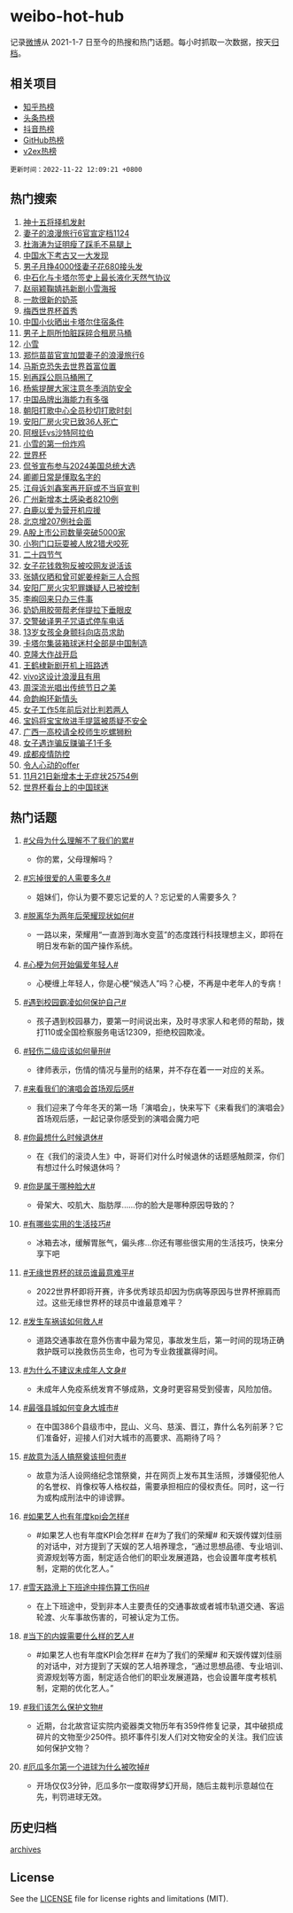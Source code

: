 # weibo-hot-hub

记录[微博](https://www.weibo.com)从 2021-1-7 日至今的热搜和热门话题。每小时抓取一次数据，按天[归档](archives)。

## 相关项目

- [知乎热榜](https://github.com/lonnyzhang423/zhihu-hot-hub)
- [头条热榜](https://github.com/lonnyzhang423/toutiao-hot-hub)
- [抖音热榜](https://github.com/lonnyzhang423/douyin-hot-hub)
- [GitHub热榜](https://github.com/lonnyzhang423/github-hot-hub)
- [v2ex热榜](https://github.com/lonnyzhang423/v2ex-hot-hub)


`更新时间：2022-11-22 12:09:21 +0800`

## 热门搜索

1. [神十五将择机发射](https://m.weibo.cn/search?containerid=100103type%3D1%26t%3D10%26q%3D%23%E7%A5%9E%E5%8D%81%E4%BA%94%E5%B0%86%E6%8B%A9%E6%9C%BA%E5%8F%91%E5%B0%84%23&stream_entry_id=51&isnewpage=1&extparam=seat%3D1%26pos%3D0%26c_type%3D51%26cate%3D10103%26dgr%3D0%26filter_type%3Drealtimehot%26display_time%3D1669090158%26pre_seqid%3D1669089269963024092252&luicode=10000011&lfid=106003type%253D25%2526t%253D3%2526disable_hot%253D1%2526filter_type%253Drealtimehot)
1. [妻子的浪漫旅行6官宣定档1124](https://m.weibo.cn/search?containerid=100103type%3D1%26t%3D10%26q%3D%23%E5%A6%BB%E5%AD%90%E7%9A%84%E6%B5%AA%E6%BC%AB%E6%97%85%E8%A1%8C6%E5%AE%98%E5%AE%A3%E5%AE%9A%E6%A1%A31124%23&stream_entry_id=31&isnewpage=1&extparam=seat%3D1%26pos%3D0%26c_type%3D31%26cate%3D5001%26dgr%3D0%26q%3D%2523%25E5%25A6%25BB%25E5%25AD%2590%25E7%259A%2584%25E6%25B5%25AA%25E6%25BC%25AB%25E6%2597%2585%25E8%25A1%258C6%25E5%25AE%2598%25E5%25AE%25A3%25E5%25AE%259A%25E6%25A1%25A31124%2523%26band_rank%3D1%26flag%3D1%26lcate%3D5001%26realpos%3D1%26filter_type%3Drealtimehot%26display_time%3D1669090158%26pre_seqid%3D1669089269963024092252&luicode=10000011&lfid=106003type%253D25%2526t%253D3%2526disable_hot%253D1%2526filter_type%253Drealtimehot)
1. [杜海涛为证明瘦了踩毛不易腿上](https://m.weibo.cn/search?containerid=100103type%3D1%26t%3D10%26q%3D%23%E6%9D%9C%E6%B5%B7%E6%B6%9B%E4%B8%BA%E8%AF%81%E6%98%8E%E7%98%A6%E4%BA%86%E8%B8%A9%E6%AF%9B%E4%B8%8D%E6%98%93%E8%85%BF%E4%B8%8A%23&stream_entry_id=31&isnewpage=1&extparam=seat%3D1%26pos%3D1%26c_type%3D31%26cate%3D5001%26dgr%3D0%26q%3D%2523%25E6%259D%259C%25E6%25B5%25B7%25E6%25B6%259B%25E4%25B8%25BA%25E8%25AF%2581%25E6%2598%258E%25E7%2598%25A6%25E4%25BA%2586%25E8%25B8%25A9%25E6%25AF%259B%25E4%25B8%258D%25E6%2598%2593%25E8%2585%25BF%25E4%25B8%258A%2523%26band_rank%3D2%26flag%3D2%26lcate%3D5001%26realpos%3D2%26filter_type%3Drealtimehot%26display_time%3D1669090158%26pre_seqid%3D1669089269963024092252&luicode=10000011&lfid=106003type%253D25%2526t%253D3%2526disable_hot%253D1%2526filter_type%253Drealtimehot)
1. [中国水下考古又一大发现](https://m.weibo.cn/search?containerid=100103type%3D1%26t%3D10%26q%3D%23%E4%B8%AD%E5%9B%BD%E6%B0%B4%E4%B8%8B%E8%80%83%E5%8F%A4%E5%8F%88%E4%B8%80%E5%A4%A7%E5%8F%91%E7%8E%B0%23&stream_entry_id=31&isnewpage=1&extparam=seat%3D1%26pos%3D2%26c_type%3D31%26cate%3D5001%26dgr%3D0%26q%3D%2523%25E4%25B8%25AD%25E5%259B%25BD%25E6%25B0%25B4%25E4%25B8%258B%25E8%2580%2583%25E5%258F%25A4%25E5%258F%2588%25E4%25B8%2580%25E5%25A4%25A7%25E5%258F%2591%25E7%258E%25B0%2523%26band_rank%3D3%26flag%3D0%26lcate%3D5001%26realpos%3D3%26filter_type%3Drealtimehot%26display_time%3D1669090158%26pre_seqid%3D1669089269963024092252&luicode=10000011&lfid=106003type%253D25%2526t%253D3%2526disable_hot%253D1%2526filter_type%253Drealtimehot)
1. [男子月挣4000怪妻子花680接头发](https://m.weibo.cn/search?containerid=100103type%3D1%26t%3D10%26q%3D%23%E7%94%B7%E5%AD%90%E6%9C%88%E6%8C%A34000%E6%80%AA%E5%A6%BB%E5%AD%90%E8%8A%B1680%E6%8E%A5%E5%A4%B4%E5%8F%91%23&stream_entry_id=31&isnewpage=1&extparam=seat%3D1%26pos%3D3%26c_type%3D31%26cate%3D5001%26dgr%3D0%26q%3D%2523%25E7%2594%25B7%25E5%25AD%2590%25E6%259C%2588%25E6%258C%25A34000%25E6%2580%25AA%25E5%25A6%25BB%25E5%25AD%2590%25E8%258A%25B1680%25E6%258E%25A5%25E5%25A4%25B4%25E5%258F%2591%2523%26band_rank%3D4%26flag%3D2%26lcate%3D5001%26realpos%3D4%26filter_type%3Drealtimehot%26display_time%3D1669090158%26pre_seqid%3D1669089269963024092252&luicode=10000011&lfid=106003type%253D25%2526t%253D3%2526disable_hot%253D1%2526filter_type%253Drealtimehot)
1. [中石化与卡塔尔签史上最长液化天然气协议](https://m.weibo.cn/search?containerid=100103type%3D1%26t%3D10%26q%3D%23%E4%B8%AD%E7%9F%B3%E5%8C%96%E4%B8%8E%E5%8D%A1%E5%A1%94%E5%B0%94%E7%AD%BE%E5%8F%B2%E4%B8%8A%E6%9C%80%E9%95%BF%E6%B6%B2%E5%8C%96%E5%A4%A9%E7%84%B6%E6%B0%94%E5%8D%8F%E8%AE%AE%23&stream_entry_id=31&isnewpage=1&extparam=seat%3D1%26pos%3D4%26c_type%3D31%26cate%3D5001%26dgr%3D0%26q%3D%2523%25E4%25B8%25AD%25E7%259F%25B3%25E5%258C%2596%25E4%25B8%258E%25E5%258D%25A1%25E5%25A1%2594%25E5%25B0%2594%25E7%25AD%25BE%25E5%258F%25B2%25E4%25B8%258A%25E6%259C%2580%25E9%2595%25BF%25E6%25B6%25B2%25E5%258C%2596%25E5%25A4%25A9%25E7%2584%25B6%25E6%25B0%2594%25E5%258D%258F%25E8%25AE%25AE%2523%26band_rank%3D5%26flag%3D1%26lcate%3D5001%26realpos%3D5%26filter_type%3Drealtimehot%26display_time%3D1669090158%26pre_seqid%3D1669089269963024092252&luicode=10000011&lfid=106003type%253D25%2526t%253D3%2526disable_hot%253D1%2526filter_type%253Drealtimehot)
1. [赵丽颖鞠婧祎新剧小雪海报](https://m.weibo.cn/search?containerid=100103type%3D1%26t%3D10%26q%3D%23%E8%B5%B5%E4%B8%BD%E9%A2%96%E9%9E%A0%E5%A9%A7%E7%A5%8E%E6%96%B0%E5%89%A7%E5%B0%8F%E9%9B%AA%E6%B5%B7%E6%8A%A5%23&stream_entry_id=31&isnewpage=1&extparam=seat%3D1%26pos%3D5%26c_type%3D31%26cate%3D5001%26dgr%3D0%26q%3D%2523%25E8%25B5%25B5%25E4%25B8%25BD%25E9%25A2%2596%25E9%259E%25A0%25E5%25A9%25A7%25E7%25A5%258E%25E6%2596%25B0%25E5%2589%25A7%25E5%25B0%258F%25E9%259B%25AA%25E6%25B5%25B7%25E6%258A%25A5%2523%26band_rank%3D6%26flag%3D1%26lcate%3D5001%26realpos%3D6%26filter_type%3Drealtimehot%26display_time%3D1669090158%26pre_seqid%3D1669089269963024092252&luicode=10000011&lfid=106003type%253D25%2526t%253D3%2526disable_hot%253D1%2526filter_type%253Drealtimehot)
1. [一款很新的奶茶](https://m.weibo.cn/search?containerid=100103type%3D1%26t%3D10%26q%3D%23%E4%B8%80%E6%AC%BE%E5%BE%88%E6%96%B0%E7%9A%84%E5%A5%B6%E8%8C%B6%23&stream_entry_id=31&isnewpage=1&extparam=seat%3D1%26pos%3D6%26c_type%3D31%26q%3D%2523%25E4%25B8%2580%25E6%25AC%25BE%25E5%25BE%2588%25E6%2596%25B0%25E7%259A%2584%25E5%25A5%25B6%25E8%258C%25B6%2523%26cate%3D5001%26dgr%3D0%26filter_type%3Drealtimehot%26band_rank%3D7%26lcate%3D5001%26adid%3D173003%26topic_ad%3D1%26display_time%3D1669090158%26pre_seqid%3D1669089269963024092252&luicode=10000011&lfid=106003type%253D25%2526t%253D3%2526disable_hot%253D1%2526filter_type%253Drealtimehot)
1. [梅西世界杯首秀](https://m.weibo.cn/search?containerid=100103type%3D1%26t%3D10%26q%3D%23%E6%A2%85%E8%A5%BF%E4%B8%96%E7%95%8C%E6%9D%AF%E9%A6%96%E7%A7%80%23&stream_entry_id=31&isnewpage=1&extparam=seat%3D1%26pos%3D7%26c_type%3D31%26cate%3D5001%26dgr%3D0%26q%3D%2523%25E6%25A2%2585%25E8%25A5%25BF%25E4%25B8%2596%25E7%2595%258C%25E6%259D%25AF%25E9%25A6%2596%25E7%25A7%2580%2523%26band_rank%3D7%26flag%3D1%26lcate%3D5001%26realpos%3D7%26filter_type%3Drealtimehot%26display_time%3D1669090158%26pre_seqid%3D1669089269963024092252&luicode=10000011&lfid=106003type%253D25%2526t%253D3%2526disable_hot%253D1%2526filter_type%253Drealtimehot)
1. [中国小伙晒出卡塔尔住宿条件](https://m.weibo.cn/search?containerid=100103type%3D1%26t%3D10%26q%3D%23%E4%B8%AD%E5%9B%BD%E5%B0%8F%E4%BC%99%E6%99%92%E5%87%BA%E5%8D%A1%E5%A1%94%E5%B0%94%E4%BD%8F%E5%AE%BF%E6%9D%A1%E4%BB%B6%23&stream_entry_id=31&isnewpage=1&extparam=seat%3D1%26pos%3D8%26c_type%3D31%26cate%3D5001%26dgr%3D0%26q%3D%2523%25E4%25B8%25AD%25E5%259B%25BD%25E5%25B0%258F%25E4%25BC%2599%25E6%2599%2592%25E5%2587%25BA%25E5%258D%25A1%25E5%25A1%2594%25E5%25B0%2594%25E4%25BD%258F%25E5%25AE%25BF%25E6%259D%25A1%25E4%25BB%25B6%2523%26band_rank%3D8%26flag%3D0%26lcate%3D5001%26realpos%3D8%26filter_type%3Drealtimehot%26display_time%3D1669090158%26pre_seqid%3D1669089269963024092252&luicode=10000011&lfid=106003type%253D25%2526t%253D3%2526disable_hot%253D1%2526filter_type%253Drealtimehot)
1. [男子上厕所怕脏踩碎合租房马桶](https://m.weibo.cn/search?containerid=100103type%3D1%26t%3D10%26q%3D%23%E7%94%B7%E5%AD%90%E4%B8%8A%E5%8E%95%E6%89%80%E6%80%95%E8%84%8F%E8%B8%A9%E7%A2%8E%E5%90%88%E7%A7%9F%E6%88%BF%E9%A9%AC%E6%A1%B6%23&stream_entry_id=31&isnewpage=1&extparam=seat%3D1%26pos%3D9%26c_type%3D31%26cate%3D5001%26dgr%3D0%26q%3D%2523%25E7%2594%25B7%25E5%25AD%2590%25E4%25B8%258A%25E5%258E%2595%25E6%2589%2580%25E6%2580%2595%25E8%2584%258F%25E8%25B8%25A9%25E7%25A2%258E%25E5%2590%2588%25E7%25A7%259F%25E6%2588%25BF%25E9%25A9%25AC%25E6%25A1%25B6%2523%26band_rank%3D9%26flag%3D1%26lcate%3D5001%26realpos%3D9%26filter_type%3Drealtimehot%26display_time%3D1669090158%26pre_seqid%3D1669089269963024092252&luicode=10000011&lfid=106003type%253D25%2526t%253D3%2526disable_hot%253D1%2526filter_type%253Drealtimehot)
1. [小雪](https://m.weibo.cn/search?containerid=100103type%3D1%26t%3D10%26q%3D%23%E5%B0%8F%E9%9B%AA%23&stream_entry_id=31&isnewpage=1&extparam=seat%3D1%26pos%3D10%26c_type%3D31%26cate%3D5001%26dgr%3D0%26q%3D%2523%25E5%25B0%258F%25E9%259B%25AA%2523%26band_rank%3D10%26flag%3D16%26lcate%3D5001%26realpos%3D10%26filter_type%3Drealtimehot%26display_time%3D1669090158%26pre_seqid%3D1669089269963024092252&luicode=10000011&lfid=106003type%253D25%2526t%253D3%2526disable_hot%253D1%2526filter_type%253Drealtimehot)
1. [郑恺苗苗官宣加盟妻子的浪漫旅行6](https://m.weibo.cn/search?containerid=100103type%3D1%26t%3D10%26q%3D%23%E9%83%91%E6%81%BA%E8%8B%97%E8%8B%97%E5%AE%98%E5%AE%A3%E5%8A%A0%E7%9B%9F%E5%A6%BB%E5%AD%90%E7%9A%84%E6%B5%AA%E6%BC%AB%E6%97%85%E8%A1%8C6%23&stream_entry_id=31&isnewpage=1&extparam=seat%3D1%26pos%3D11%26c_type%3D31%26cate%3D5001%26dgr%3D0%26q%3D%2523%25E9%2583%2591%25E6%2581%25BA%25E8%258B%2597%25E8%258B%2597%25E5%25AE%2598%25E5%25AE%25A3%25E5%258A%25A0%25E7%259B%259F%25E5%25A6%25BB%25E5%25AD%2590%25E7%259A%2584%25E6%25B5%25AA%25E6%25BC%25AB%25E6%2597%2585%25E8%25A1%258C6%2523%26band_rank%3D11%26flag%3D1%26lcate%3D5001%26realpos%3D11%26filter_type%3Drealtimehot%26display_time%3D1669090158%26pre_seqid%3D1669089269963024092252&luicode=10000011&lfid=106003type%253D25%2526t%253D3%2526disable_hot%253D1%2526filter_type%253Drealtimehot)
1. [马斯克恐失去世界首富位置](https://m.weibo.cn/search?containerid=100103type%3D1%26t%3D10%26q%3D%23%E9%A9%AC%E6%96%AF%E5%85%8B%E6%81%90%E5%A4%B1%E5%8E%BB%E4%B8%96%E7%95%8C%E9%A6%96%E5%AF%8C%E4%BD%8D%E7%BD%AE%23&stream_entry_id=31&isnewpage=1&extparam=seat%3D1%26pos%3D12%26c_type%3D31%26cate%3D5001%26dgr%3D0%26q%3D%2523%25E9%25A9%25AC%25E6%2596%25AF%25E5%2585%258B%25E6%2581%2590%25E5%25A4%25B1%25E5%258E%25BB%25E4%25B8%2596%25E7%2595%258C%25E9%25A6%2596%25E5%25AF%258C%25E4%25BD%258D%25E7%25BD%25AE%2523%26band_rank%3D12%26flag%3D1%26lcate%3D5001%26realpos%3D12%26filter_type%3Drealtimehot%26display_time%3D1669090158%26pre_seqid%3D1669089269963024092252&luicode=10000011&lfid=106003type%253D25%2526t%253D3%2526disable_hot%253D1%2526filter_type%253Drealtimehot)
1. [别再踩公厕马桶圈了](https://m.weibo.cn/search?containerid=100103type%3D1%26t%3D10%26q%3D%23%E5%88%AB%E5%86%8D%E8%B8%A9%E5%85%AC%E5%8E%95%E9%A9%AC%E6%A1%B6%E5%9C%88%E4%BA%86%23&stream_entry_id=31&isnewpage=1&extparam=seat%3D1%26pos%3D13%26c_type%3D31%26cate%3D5001%26dgr%3D0%26q%3D%2523%25E5%2588%25AB%25E5%2586%258D%25E8%25B8%25A9%25E5%2585%25AC%25E5%258E%2595%25E9%25A9%25AC%25E6%25A1%25B6%25E5%259C%2588%25E4%25BA%2586%2523%26band_rank%3D13%26flag%3D2%26lcate%3D5001%26realpos%3D13%26filter_type%3Drealtimehot%26display_time%3D1669090158%26pre_seqid%3D1669089269963024092252&luicode=10000011&lfid=106003type%253D25%2526t%253D3%2526disable_hot%253D1%2526filter_type%253Drealtimehot)
1. [杨紫提醒大家注意冬季消防安全](https://m.weibo.cn/search?containerid=100103type%3D1%26t%3D10%26q%3D%23%E6%9D%A8%E7%B4%AB%E6%8F%90%E9%86%92%E5%A4%A7%E5%AE%B6%E6%B3%A8%E6%84%8F%E5%86%AC%E5%AD%A3%E6%B6%88%E9%98%B2%E5%AE%89%E5%85%A8%23&stream_entry_id=31&isnewpage=1&extparam=seat%3D1%26pos%3D14%26c_type%3D31%26cate%3D5001%26dgr%3D0%26q%3D%2523%25E6%259D%25A8%25E7%25B4%25AB%25E6%258F%2590%25E9%2586%2592%25E5%25A4%25A7%25E5%25AE%25B6%25E6%25B3%25A8%25E6%2584%258F%25E5%2586%25AC%25E5%25AD%25A3%25E6%25B6%2588%25E9%2598%25B2%25E5%25AE%2589%25E5%2585%25A8%2523%26band_rank%3D14%26flag%3D1%26lcate%3D5001%26realpos%3D14%26filter_type%3Drealtimehot%26display_time%3D1669090158%26pre_seqid%3D1669089269963024092252&luicode=10000011&lfid=106003type%253D25%2526t%253D3%2526disable_hot%253D1%2526filter_type%253Drealtimehot)
1. [中国品牌出海能力有多强](https://m.weibo.cn/search?containerid=100103type%3D1%26t%3D10%26q%3D%23%E4%B8%AD%E5%9B%BD%E5%93%81%E7%89%8C%E5%87%BA%E6%B5%B7%E8%83%BD%E5%8A%9B%E6%9C%89%E5%A4%9A%E5%BC%BA%23&stream_entry_id=31&isnewpage=1&extparam=seat%3D1%26pos%3D15%26c_type%3D31%26q%3D%2523%25E4%25B8%25AD%25E5%259B%25BD%25E5%2593%2581%25E7%2589%258C%25E5%2587%25BA%25E6%25B5%25B7%25E8%2583%25BD%25E5%258A%259B%25E6%259C%2589%25E5%25A4%259A%25E5%25BC%25BA%2523%26cate%3D5001%26dgr%3D0%26filter_type%3Drealtimehot%26band_rank%3D15%26flag%3D0%26lcate%3D5001%26realpos%3D15%26adid%3D173116%26display_time%3D1669090158%26pre_seqid%3D1669089269963024092252&luicode=10000011&lfid=106003type%253D25%2526t%253D3%2526disable_hot%253D1%2526filter_type%253Drealtimehot)
1. [朝阳打歌中心全员秒切打歌时刻](https://m.weibo.cn/search?containerid=100103type%3D1%26t%3D10%26q%3D%23%E6%9C%9D%E9%98%B3%E6%89%93%E6%AD%8C%E4%B8%AD%E5%BF%83%E5%85%A8%E5%91%98%E7%A7%92%E5%88%87%E6%89%93%E6%AD%8C%E6%97%B6%E5%88%BB%23&stream_entry_id=31&isnewpage=1&extparam=seat%3D1%26pos%3D16%26c_type%3D31%26cate%3D5001%26dgr%3D0%26q%3D%2523%25E6%259C%259D%25E9%2598%25B3%25E6%2589%2593%25E6%25AD%258C%25E4%25B8%25AD%25E5%25BF%2583%25E5%2585%25A8%25E5%2591%2598%25E7%25A7%2592%25E5%2588%2587%25E6%2589%2593%25E6%25AD%258C%25E6%2597%25B6%25E5%2588%25BB%2523%26band_rank%3D16%26flag%3D1%26lcate%3D5001%26realpos%3D16%26filter_type%3Drealtimehot%26display_time%3D1669090158%26pre_seqid%3D1669089269963024092252&luicode=10000011&lfid=106003type%253D25%2526t%253D3%2526disable_hot%253D1%2526filter_type%253Drealtimehot)
1. [安阳厂房火灾已致36人死亡](https://m.weibo.cn/search?containerid=100103type%3D1%26t%3D10%26q%3D%23%E5%AE%89%E9%98%B3%E5%8E%82%E6%88%BF%E7%81%AB%E7%81%BE%E5%B7%B2%E8%87%B436%E4%BA%BA%E6%AD%BB%E4%BA%A1%23&stream_entry_id=31&isnewpage=1&extparam=seat%3D1%26pos%3D17%26c_type%3D31%26cate%3D5001%26dgr%3D0%26q%3D%2523%25E5%25AE%2589%25E9%2598%25B3%25E5%258E%2582%25E6%2588%25BF%25E7%2581%25AB%25E7%2581%25BE%25E5%25B7%25B2%25E8%2587%25B436%25E4%25BA%25BA%25E6%25AD%25BB%25E4%25BA%25A1%2523%26band_rank%3D17%26flag%3D0%26lcate%3D5001%26realpos%3D17%26filter_type%3Drealtimehot%26display_time%3D1669090158%26pre_seqid%3D1669089269963024092252&luicode=10000011&lfid=106003type%253D25%2526t%253D3%2526disable_hot%253D1%2526filter_type%253Drealtimehot)
1. [阿根廷vs沙特阿拉伯](https://m.weibo.cn/search?containerid=100103type%3D1%26t%3D10%26q%3D%E9%98%BF%E6%A0%B9%E5%BB%B7vs%E6%B2%99%E7%89%B9%E9%98%BF%E6%8B%89%E4%BC%AF&stream_entry_id=31&isnewpage=1&extparam=seat%3D1%26pos%3D18%26c_type%3D31%26cate%3D5001%26dgr%3D0%26q%3D%25E9%2598%25BF%25E6%25A0%25B9%25E5%25BB%25B7vs%25E6%25B2%2599%25E7%2589%25B9%25E9%2598%25BF%25E6%258B%2589%25E4%25BC%25AF%26band_rank%3D18%26flag%3D0%26lcate%3D5001%26realpos%3D18%26filter_type%3Drealtimehot%26display_time%3D1669090158%26pre_seqid%3D1669089269963024092252&luicode=10000011&lfid=106003type%253D25%2526t%253D3%2526disable_hot%253D1%2526filter_type%253Drealtimehot)
1. [小雪的第一份炸鸡](https://m.weibo.cn/search?containerid=100103type%3D1%26t%3D10%26q%3D%23%E5%B0%8F%E9%9B%AA%E7%9A%84%E7%AC%AC%E4%B8%80%E4%BB%BD%E7%82%B8%E9%B8%A1%23&stream_entry_id=31&isnewpage=1&extparam=seat%3D1%26pos%3D19%26c_type%3D31%26cate%3D5001%26dgr%3D0%26q%3D%2523%25E5%25B0%258F%25E9%259B%25AA%25E7%259A%2584%25E7%25AC%25AC%25E4%25B8%2580%25E4%25BB%25BD%25E7%2582%25B8%25E9%25B8%25A1%2523%26band_rank%3D19%26flag%3D1%26lcate%3D5001%26realpos%3D19%26filter_type%3Drealtimehot%26display_time%3D1669090158%26pre_seqid%3D1669089269963024092252&luicode=10000011&lfid=106003type%253D25%2526t%253D3%2526disable_hot%253D1%2526filter_type%253Drealtimehot)
1. [世界杯](https://m.weibo.cn/search?containerid=100103type%3D1%26t%3D10%26q%3D%E4%B8%96%E7%95%8C%E6%9D%AF&stream_entry_id=31&isnewpage=1&extparam=seat%3D1%26pos%3D20%26c_type%3D31%26cate%3D5001%26dgr%3D0%26q%3D%25E4%25B8%2596%25E7%2595%258C%25E6%259D%25AF%26band_rank%3D20%26flag%3D0%26lcate%3D5001%26realpos%3D20%26filter_type%3Drealtimehot%26display_time%3D1669090158%26pre_seqid%3D1669089269963024092252&luicode=10000011&lfid=106003type%253D25%2526t%253D3%2526disable_hot%253D1%2526filter_type%253Drealtimehot)
1. [侃爷宣布参与2024美国总统大选](https://m.weibo.cn/search?containerid=100103type%3D1%26t%3D10%26q%3D%23%E4%BE%83%E7%88%B7%E5%AE%A3%E5%B8%83%E5%8F%82%E4%B8%8E2024%E7%BE%8E%E5%9B%BD%E6%80%BB%E7%BB%9F%E5%A4%A7%E9%80%89%23&stream_entry_id=31&isnewpage=1&extparam=seat%3D1%26pos%3D21%26c_type%3D31%26cate%3D5001%26dgr%3D0%26q%3D%2523%25E4%25BE%2583%25E7%2588%25B7%25E5%25AE%25A3%25E5%25B8%2583%25E5%258F%2582%25E4%25B8%258E2024%25E7%25BE%258E%25E5%259B%25BD%25E6%2580%25BB%25E7%25BB%259F%25E5%25A4%25A7%25E9%2580%2589%2523%26band_rank%3D21%26flag%3D0%26lcate%3D5001%26realpos%3D21%26filter_type%3Drealtimehot%26display_time%3D1669090158%26pre_seqid%3D1669089269963024092252&luicode=10000011&lfid=106003type%253D25%2526t%253D3%2526disable_hot%253D1%2526filter_type%253Drealtimehot)
1. [卿卿日常是懂取名字的](https://m.weibo.cn/search?containerid=100103type%3D1%26t%3D10%26q%3D%23%E5%8D%BF%E5%8D%BF%E6%97%A5%E5%B8%B8%E6%98%AF%E6%87%82%E5%8F%96%E5%90%8D%E5%AD%97%E7%9A%84%23&stream_entry_id=31&isnewpage=1&extparam=seat%3D1%26pos%3D22%26c_type%3D31%26cate%3D5001%26dgr%3D0%26q%3D%2523%25E5%258D%25BF%25E5%258D%25BF%25E6%2597%25A5%25E5%25B8%25B8%25E6%2598%25AF%25E6%2587%2582%25E5%258F%2596%25E5%2590%258D%25E5%25AD%2597%25E7%259A%2584%2523%26band_rank%3D22%26flag%3D1%26lcate%3D5001%26realpos%3D22%26filter_type%3Drealtimehot%26display_time%3D1669090158%26pre_seqid%3D1669089269963024092252&luicode=10000011&lfid=106003type%253D25%2526t%253D3%2526disable_hot%253D1%2526filter_type%253Drealtimehot)
1. [江母诉刘鑫案再开庭或不当庭宣判](https://m.weibo.cn/search?containerid=100103type%3D1%26t%3D10%26q%3D%23%E6%B1%9F%E6%AF%8D%E8%AF%89%E5%88%98%E9%91%AB%E6%A1%88%E5%86%8D%E5%BC%80%E5%BA%AD%E6%88%96%E4%B8%8D%E5%BD%93%E5%BA%AD%E5%AE%A3%E5%88%A4%23&stream_entry_id=31&isnewpage=1&extparam=seat%3D1%26pos%3D23%26c_type%3D31%26cate%3D5001%26dgr%3D0%26q%3D%2523%25E6%25B1%259F%25E6%25AF%258D%25E8%25AF%2589%25E5%2588%2598%25E9%2591%25AB%25E6%25A1%2588%25E5%2586%258D%25E5%25BC%2580%25E5%25BA%25AD%25E6%2588%2596%25E4%25B8%258D%25E5%25BD%2593%25E5%25BA%25AD%25E5%25AE%25A3%25E5%2588%25A4%2523%26band_rank%3D23%26flag%3D1%26lcate%3D5001%26realpos%3D23%26filter_type%3Drealtimehot%26display_time%3D1669090158%26pre_seqid%3D1669089269963024092252&luicode=10000011&lfid=106003type%253D25%2526t%253D3%2526disable_hot%253D1%2526filter_type%253Drealtimehot)
1. [广州新增本土感染者8210例](https://m.weibo.cn/search?containerid=100103type%3D1%26t%3D10%26q%3D%23%E5%B9%BF%E5%B7%9E%E6%96%B0%E5%A2%9E%E6%9C%AC%E5%9C%9F%E6%84%9F%E6%9F%93%E8%80%858210%E4%BE%8B%23&stream_entry_id=31&isnewpage=1&extparam=seat%3D1%26pos%3D24%26c_type%3D31%26cate%3D5001%26dgr%3D0%26q%3D%2523%25E5%25B9%25BF%25E5%25B7%259E%25E6%2596%25B0%25E5%25A2%259E%25E6%259C%25AC%25E5%259C%259F%25E6%2584%259F%25E6%259F%2593%25E8%2580%25858210%25E4%25BE%258B%2523%26band_rank%3D24%26flag%3D0%26lcate%3D5001%26realpos%3D24%26filter_type%3Drealtimehot%26display_time%3D1669090158%26pre_seqid%3D1669089269963024092252&luicode=10000011&lfid=106003type%253D25%2526t%253D3%2526disable_hot%253D1%2526filter_type%253Drealtimehot)
1. [白鹿以爱为营开机应援](https://m.weibo.cn/search?containerid=100103type%3D1%26t%3D10%26q%3D%23%E7%99%BD%E9%B9%BF%E4%BB%A5%E7%88%B1%E4%B8%BA%E8%90%A5%E5%BC%80%E6%9C%BA%E5%BA%94%E6%8F%B4%23&stream_entry_id=31&isnewpage=1&extparam=seat%3D1%26pos%3D25%26c_type%3D31%26cate%3D5001%26dgr%3D0%26q%3D%2523%25E7%2599%25BD%25E9%25B9%25BF%25E4%25BB%25A5%25E7%2588%25B1%25E4%25B8%25BA%25E8%2590%25A5%25E5%25BC%2580%25E6%259C%25BA%25E5%25BA%2594%25E6%258F%25B4%2523%26band_rank%3D25%26flag%3D1%26lcate%3D5001%26realpos%3D25%26filter_type%3Drealtimehot%26display_time%3D1669090158%26pre_seqid%3D1669089269963024092252&luicode=10000011&lfid=106003type%253D25%2526t%253D3%2526disable_hot%253D1%2526filter_type%253Drealtimehot)
1. [北京增207例社会面](https://m.weibo.cn/search?containerid=100103type%3D1%26t%3D10%26q%3D%23%E5%8C%97%E4%BA%AC%E5%A2%9E207%E4%BE%8B%E7%A4%BE%E4%BC%9A%E9%9D%A2%23&stream_entry_id=31&isnewpage=1&extparam=seat%3D1%26pos%3D26%26c_type%3D31%26cate%3D5001%26dgr%3D0%26q%3D%2523%25E5%258C%2597%25E4%25BA%25AC%25E5%25A2%259E207%25E4%25BE%258B%25E7%25A4%25BE%25E4%25BC%259A%25E9%259D%25A2%2523%26band_rank%3D26%26flag%3D0%26lcate%3D5001%26realpos%3D26%26filter_type%3Drealtimehot%26display_time%3D1669090158%26pre_seqid%3D1669089269963024092252&luicode=10000011&lfid=106003type%253D25%2526t%253D3%2526disable_hot%253D1%2526filter_type%253Drealtimehot)
1. [A股上市公司数量突破5000家](https://m.weibo.cn/search?containerid=100103type%3D1%26t%3D10%26q%3D%23A%E8%82%A1%E4%B8%8A%E5%B8%82%E5%85%AC%E5%8F%B8%E6%95%B0%E9%87%8F%E7%AA%81%E7%A0%B45000%E5%AE%B6%23&stream_entry_id=31&isnewpage=1&extparam=seat%3D1%26pos%3D27%26c_type%3D31%26cate%3D5001%26dgr%3D0%26q%3D%2523A%25E8%2582%25A1%25E4%25B8%258A%25E5%25B8%2582%25E5%2585%25AC%25E5%258F%25B8%25E6%2595%25B0%25E9%2587%258F%25E7%25AA%2581%25E7%25A0%25B45000%25E5%25AE%25B6%2523%26band_rank%3D27%26flag%3D1%26lcate%3D5001%26realpos%3D27%26filter_type%3Drealtimehot%26display_time%3D1669090158%26pre_seqid%3D1669089269963024092252&luicode=10000011&lfid=106003type%253D25%2526t%253D3%2526disable_hot%253D1%2526filter_type%253Drealtimehot)
1. [小狗门口玩耍被人放2猎犬咬死](https://m.weibo.cn/search?containerid=100103type%3D1%26t%3D10%26q%3D%23%E5%B0%8F%E7%8B%97%E9%97%A8%E5%8F%A3%E7%8E%A9%E8%80%8D%E8%A2%AB%E4%BA%BA%E6%94%BE2%E7%8C%8E%E7%8A%AC%E5%92%AC%E6%AD%BB%23&stream_entry_id=31&isnewpage=1&extparam=seat%3D1%26pos%3D28%26c_type%3D31%26cate%3D5001%26dgr%3D0%26q%3D%2523%25E5%25B0%258F%25E7%258B%2597%25E9%2597%25A8%25E5%258F%25A3%25E7%258E%25A9%25E8%2580%258D%25E8%25A2%25AB%25E4%25BA%25BA%25E6%2594%25BE2%25E7%258C%258E%25E7%258A%25AC%25E5%2592%25AC%25E6%25AD%25BB%2523%26band_rank%3D28%26flag%3D0%26lcate%3D5001%26realpos%3D28%26filter_type%3Drealtimehot%26display_time%3D1669090158%26pre_seqid%3D1669089269963024092252&luicode=10000011&lfid=106003type%253D25%2526t%253D3%2526disable_hot%253D1%2526filter_type%253Drealtimehot)
1. [二十四节气](https://m.weibo.cn/search?containerid=100103type%3D1%26t%3D10%26q%3D%23%E4%BA%8C%E5%8D%81%E5%9B%9B%E8%8A%82%E6%B0%94%23&stream_entry_id=31&isnewpage=1&extparam=seat%3D1%26pos%3D29%26c_type%3D31%26cate%3D5001%26dgr%3D0%26q%3D%2523%25E4%25BA%258C%25E5%258D%2581%25E5%259B%259B%25E8%258A%2582%25E6%25B0%2594%2523%26band_rank%3D29%26flag%3D1%26lcate%3D5001%26realpos%3D29%26filter_type%3Drealtimehot%26display_time%3D1669090158%26pre_seqid%3D1669089269963024092252&luicode=10000011&lfid=106003type%253D25%2526t%253D3%2526disable_hot%253D1%2526filter_type%253Drealtimehot)
1. [女子花钱救狗反被咬网友说活该](https://m.weibo.cn/search?containerid=100103type%3D1%26t%3D10%26q%3D%23%E5%A5%B3%E5%AD%90%E8%8A%B1%E9%92%B1%E6%95%91%E7%8B%97%E5%8F%8D%E8%A2%AB%E5%92%AC%E7%BD%91%E5%8F%8B%E8%AF%B4%E6%B4%BB%E8%AF%A5%23&stream_entry_id=31&isnewpage=1&extparam=seat%3D1%26pos%3D30%26c_type%3D31%26cate%3D5001%26dgr%3D0%26q%3D%2523%25E5%25A5%25B3%25E5%25AD%2590%25E8%258A%25B1%25E9%2592%25B1%25E6%2595%2591%25E7%258B%2597%25E5%258F%258D%25E8%25A2%25AB%25E5%2592%25AC%25E7%25BD%2591%25E5%258F%258B%25E8%25AF%25B4%25E6%25B4%25BB%25E8%25AF%25A5%2523%26band_rank%3D30%26flag%3D1%26lcate%3D5001%26realpos%3D30%26filter_type%3Drealtimehot%26display_time%3D1669090158%26pre_seqid%3D1669089269963024092252&luicode=10000011&lfid=106003type%253D25%2526t%253D3%2526disable_hot%253D1%2526filter_type%253Drealtimehot)
1. [张婧仪晒和曾可妮姜梓新三人合照](https://m.weibo.cn/search?containerid=100103type%3D1%26t%3D10%26q%3D%23%E5%BC%A0%E5%A9%A7%E4%BB%AA%E6%99%92%E5%92%8C%E6%9B%BE%E5%8F%AF%E5%A6%AE%E5%A7%9C%E6%A2%93%E6%96%B0%E4%B8%89%E4%BA%BA%E5%90%88%E7%85%A7%23&stream_entry_id=31&isnewpage=1&extparam=seat%3D1%26pos%3D31%26c_type%3D31%26cate%3D5001%26dgr%3D0%26q%3D%2523%25E5%25BC%25A0%25E5%25A9%25A7%25E4%25BB%25AA%25E6%2599%2592%25E5%2592%258C%25E6%259B%25BE%25E5%258F%25AF%25E5%25A6%25AE%25E5%25A7%259C%25E6%25A2%2593%25E6%2596%25B0%25E4%25B8%2589%25E4%25BA%25BA%25E5%2590%2588%25E7%2585%25A7%2523%26band_rank%3D31%26flag%3D1%26lcate%3D5001%26realpos%3D31%26filter_type%3Drealtimehot%26display_time%3D1669090158%26pre_seqid%3D1669089269963024092252&luicode=10000011&lfid=106003type%253D25%2526t%253D3%2526disable_hot%253D1%2526filter_type%253Drealtimehot)
1. [安阳厂房火灾犯罪嫌疑人已被控制](https://m.weibo.cn/search?containerid=100103type%3D1%26t%3D10%26q%3D%23%E5%AE%89%E9%98%B3%E5%8E%82%E6%88%BF%E7%81%AB%E7%81%BE%E7%8A%AF%E7%BD%AA%E5%AB%8C%E7%96%91%E4%BA%BA%E5%B7%B2%E8%A2%AB%E6%8E%A7%E5%88%B6%23&stream_entry_id=31&isnewpage=1&extparam=seat%3D1%26pos%3D32%26c_type%3D31%26cate%3D5001%26dgr%3D0%26q%3D%2523%25E5%25AE%2589%25E9%2598%25B3%25E5%258E%2582%25E6%2588%25BF%25E7%2581%25AB%25E7%2581%25BE%25E7%258A%25AF%25E7%25BD%25AA%25E5%25AB%258C%25E7%2596%2591%25E4%25BA%25BA%25E5%25B7%25B2%25E8%25A2%25AB%25E6%258E%25A7%25E5%2588%25B6%2523%26band_rank%3D32%26flag%3D0%26lcate%3D5001%26realpos%3D32%26filter_type%3Drealtimehot%26display_time%3D1669090158%26pre_seqid%3D1669089269963024092252&luicode=10000011&lfid=106003type%253D25%2526t%253D3%2526disable_hot%253D1%2526filter_type%253Drealtimehot)
1. [李峋回来只办三件事](https://m.weibo.cn/search?containerid=100103type%3D1%26t%3D10%26q%3D%23%E6%9D%8E%E5%B3%8B%E5%9B%9E%E6%9D%A5%E5%8F%AA%E5%8A%9E%E4%B8%89%E4%BB%B6%E4%BA%8B%23&stream_entry_id=31&isnewpage=1&extparam=seat%3D1%26pos%3D33%26c_type%3D31%26cate%3D5001%26dgr%3D0%26q%3D%2523%25E6%259D%258E%25E5%25B3%258B%25E5%259B%259E%25E6%259D%25A5%25E5%258F%25AA%25E5%258A%259E%25E4%25B8%2589%25E4%25BB%25B6%25E4%25BA%258B%2523%26band_rank%3D33%26flag%3D0%26lcate%3D5001%26realpos%3D33%26filter_type%3Drealtimehot%26display_time%3D1669090158%26pre_seqid%3D1669089269963024092252&luicode=10000011&lfid=106003type%253D25%2526t%253D3%2526disable_hot%253D1%2526filter_type%253Drealtimehot)
1. [奶奶用胶带帮老伴提拉下垂眼皮](https://m.weibo.cn/search?containerid=100103type%3D1%26t%3D10%26q%3D%23%E5%A5%B6%E5%A5%B6%E7%94%A8%E8%83%B6%E5%B8%A6%E5%B8%AE%E8%80%81%E4%BC%B4%E6%8F%90%E6%8B%89%E4%B8%8B%E5%9E%82%E7%9C%BC%E7%9A%AE%23&stream_entry_id=31&isnewpage=1&extparam=seat%3D1%26pos%3D34%26c_type%3D31%26cate%3D5001%26dgr%3D0%26q%3D%2523%25E5%25A5%25B6%25E5%25A5%25B6%25E7%2594%25A8%25E8%2583%25B6%25E5%25B8%25A6%25E5%25B8%25AE%25E8%2580%2581%25E4%25BC%25B4%25E6%258F%2590%25E6%258B%2589%25E4%25B8%258B%25E5%259E%2582%25E7%259C%25BC%25E7%259A%25AE%2523%26band_rank%3D34%26flag%3D0%26lcate%3D5001%26realpos%3D34%26filter_type%3Drealtimehot%26display_time%3D1669090158%26pre_seqid%3D1669089269963024092252&luicode=10000011&lfid=106003type%253D25%2526t%253D3%2526disable_hot%253D1%2526filter_type%253Drealtimehot)
1. [交警破译男子咒语式停车电话](https://m.weibo.cn/search?containerid=100103type%3D1%26t%3D10%26q%3D%23%E4%BA%A4%E8%AD%A6%E7%A0%B4%E8%AF%91%E7%94%B7%E5%AD%90%E5%92%92%E8%AF%AD%E5%BC%8F%E5%81%9C%E8%BD%A6%E7%94%B5%E8%AF%9D%23&stream_entry_id=31&isnewpage=1&extparam=seat%3D1%26pos%3D35%26c_type%3D31%26cate%3D5001%26dgr%3D0%26q%3D%2523%25E4%25BA%25A4%25E8%25AD%25A6%25E7%25A0%25B4%25E8%25AF%2591%25E7%2594%25B7%25E5%25AD%2590%25E5%2592%2592%25E8%25AF%25AD%25E5%25BC%258F%25E5%2581%259C%25E8%25BD%25A6%25E7%2594%25B5%25E8%25AF%259D%2523%26band_rank%3D35%26flag%3D0%26lcate%3D5001%26realpos%3D35%26filter_type%3Drealtimehot%26display_time%3D1669090158%26pre_seqid%3D1669089269963024092252&luicode=10000011&lfid=106003type%253D25%2526t%253D3%2526disable_hot%253D1%2526filter_type%253Drealtimehot)
1. [13岁女孩全身颤抖向店员求助](https://m.weibo.cn/search?containerid=100103type%3D1%26t%3D10%26q%3D%2313%E5%B2%81%E5%A5%B3%E5%AD%A9%E5%85%A8%E8%BA%AB%E9%A2%A4%E6%8A%96%E5%90%91%E5%BA%97%E5%91%98%E6%B1%82%E5%8A%A9%23&stream_entry_id=31&isnewpage=1&extparam=seat%3D1%26pos%3D36%26c_type%3D31%26cate%3D5001%26dgr%3D0%26q%3D%252313%25E5%25B2%2581%25E5%25A5%25B3%25E5%25AD%25A9%25E5%2585%25A8%25E8%25BA%25AB%25E9%25A2%25A4%25E6%258A%2596%25E5%2590%2591%25E5%25BA%2597%25E5%2591%2598%25E6%25B1%2582%25E5%258A%25A9%2523%26band_rank%3D36%26flag%3D0%26lcate%3D5001%26realpos%3D36%26filter_type%3Drealtimehot%26display_time%3D1669090158%26pre_seqid%3D1669089269963024092252&luicode=10000011&lfid=106003type%253D25%2526t%253D3%2526disable_hot%253D1%2526filter_type%253Drealtimehot)
1. [卡塔尔集装箱球迷村全部是中国制造](https://m.weibo.cn/search?containerid=100103type%3D1%26t%3D10%26q%3D%23%E5%8D%A1%E5%A1%94%E5%B0%94%E9%9B%86%E8%A3%85%E7%AE%B1%E7%90%83%E8%BF%B7%E6%9D%91%E5%85%A8%E9%83%A8%E6%98%AF%E4%B8%AD%E5%9B%BD%E5%88%B6%E9%80%A0%23&stream_entry_id=31&isnewpage=1&extparam=seat%3D1%26pos%3D37%26c_type%3D31%26cate%3D5001%26dgr%3D0%26q%3D%2523%25E5%258D%25A1%25E5%25A1%2594%25E5%25B0%2594%25E9%259B%2586%25E8%25A3%2585%25E7%25AE%25B1%25E7%2590%2583%25E8%25BF%25B7%25E6%259D%2591%25E5%2585%25A8%25E9%2583%25A8%25E6%2598%25AF%25E4%25B8%25AD%25E5%259B%25BD%25E5%2588%25B6%25E9%2580%25A0%2523%26band_rank%3D37%26flag%3D0%26lcate%3D5001%26realpos%3D37%26filter_type%3Drealtimehot%26display_time%3D1669090158%26pre_seqid%3D1669089269963024092252&luicode=10000011&lfid=106003type%253D25%2526t%253D3%2526disable_hot%253D1%2526filter_type%253Drealtimehot)
1. [克隆大作战开启](https://m.weibo.cn/search?containerid=100103type%3D1%26t%3D10%26q%3D%23%E5%85%8B%E9%9A%86%E5%A4%A7%E4%BD%9C%E6%88%98%E5%BC%80%E5%90%AF%23&stream_entry_id=31&isnewpage=1&extparam=seat%3D1%26pos%3D38%26c_type%3D31%26cate%3D5001%26dgr%3D0%26q%3D%2523%25E5%2585%258B%25E9%259A%2586%25E5%25A4%25A7%25E4%25BD%259C%25E6%2588%2598%25E5%25BC%2580%25E5%2590%25AF%2523%26band_rank%3D38%26flag%3D1%26lcate%3D5001%26realpos%3D38%26filter_type%3Drealtimehot%26display_time%3D1669090158%26pre_seqid%3D1669089269963024092252&luicode=10000011&lfid=106003type%253D25%2526t%253D3%2526disable_hot%253D1%2526filter_type%253Drealtimehot)
1. [王鹤棣新剧开机上班路透](https://m.weibo.cn/search?containerid=100103type%3D1%26t%3D10%26q%3D%23%E7%8E%8B%E9%B9%A4%E6%A3%A3%E6%96%B0%E5%89%A7%E5%BC%80%E6%9C%BA%E4%B8%8A%E7%8F%AD%E8%B7%AF%E9%80%8F%23&stream_entry_id=31&isnewpage=1&extparam=seat%3D1%26pos%3D39%26c_type%3D31%26cate%3D5001%26dgr%3D0%26q%3D%2523%25E7%258E%258B%25E9%25B9%25A4%25E6%25A3%25A3%25E6%2596%25B0%25E5%2589%25A7%25E5%25BC%2580%25E6%259C%25BA%25E4%25B8%258A%25E7%258F%25AD%25E8%25B7%25AF%25E9%2580%258F%2523%26band_rank%3D39%26flag%3D0%26lcate%3D5001%26realpos%3D39%26filter_type%3Drealtimehot%26display_time%3D1669090158%26pre_seqid%3D1669089269963024092252&luicode=10000011&lfid=106003type%253D25%2526t%253D3%2526disable_hot%253D1%2526filter_type%253Drealtimehot)
1. [vivo这设计浪漫且有用](https://m.weibo.cn/search?containerid=100103type%3D1%26t%3D10%26q%3D%23vivo%E8%BF%99%E8%AE%BE%E8%AE%A1%E6%B5%AA%E6%BC%AB%E4%B8%94%E6%9C%89%E7%94%A8%23&stream_entry_id=31&isnewpage=1&extparam=seat%3D1%26pos%3D40%26c_type%3D31%26q%3D%2523vivo%25E8%25BF%2599%25E8%25AE%25BE%25E8%25AE%25A1%25E6%25B5%25AA%25E6%25BC%25AB%25E4%25B8%2594%25E6%259C%2589%25E7%2594%25A8%2523%26cate%3D5001%26dgr%3D0%26filter_type%3Drealtimehot%26band_rank%3D40%26flag%3D0%26lcate%3D5001%26realpos%3D40%26adid%3D173114%26display_time%3D1669090158%26pre_seqid%3D1669089269963024092252&luicode=10000011&lfid=106003type%253D25%2526t%253D3%2526disable_hot%253D1%2526filter_type%253Drealtimehot)
1. [周深流光唱出传统节日之美](https://m.weibo.cn/search?containerid=100103type%3D1%26t%3D10%26q%3D%23%E5%91%A8%E6%B7%B1%E6%B5%81%E5%85%89%E5%94%B1%E5%87%BA%E4%BC%A0%E7%BB%9F%E8%8A%82%E6%97%A5%E4%B9%8B%E7%BE%8E%23&stream_entry_id=31&isnewpage=1&extparam=seat%3D1%26pos%3D41%26c_type%3D31%26cate%3D5001%26dgr%3D0%26q%3D%2523%25E5%2591%25A8%25E6%25B7%25B1%25E6%25B5%2581%25E5%2585%2589%25E5%2594%25B1%25E5%2587%25BA%25E4%25BC%25A0%25E7%25BB%259F%25E8%258A%2582%25E6%2597%25A5%25E4%25B9%258B%25E7%25BE%258E%2523%26band_rank%3D41%26flag%3D1%26lcate%3D5001%26realpos%3D41%26filter_type%3Drealtimehot%26display_time%3D1669090158%26pre_seqid%3D1669089269963024092252&luicode=10000011&lfid=106003type%253D25%2526t%253D3%2526disable_hot%253D1%2526filter_type%253Drealtimehot)
1. [命韵峋环新情头](https://m.weibo.cn/search?containerid=100103type%3D1%26t%3D10%26q%3D%23%E5%91%BD%E9%9F%B5%E5%B3%8B%E7%8E%AF%E6%96%B0%E6%83%85%E5%A4%B4%23&stream_entry_id=31&isnewpage=1&extparam=seat%3D1%26pos%3D42%26c_type%3D31%26cate%3D5001%26dgr%3D0%26q%3D%2523%25E5%2591%25BD%25E9%259F%25B5%25E5%25B3%258B%25E7%258E%25AF%25E6%2596%25B0%25E6%2583%2585%25E5%25A4%25B4%2523%26band_rank%3D42%26flag%3D1%26lcate%3D5001%26realpos%3D42%26filter_type%3Drealtimehot%26display_time%3D1669090158%26pre_seqid%3D1669089269963024092252&luicode=10000011&lfid=106003type%253D25%2526t%253D3%2526disable_hot%253D1%2526filter_type%253Drealtimehot)
1. [女子工作5年前后对比判若两人](https://m.weibo.cn/search?containerid=100103type%3D1%26t%3D10%26q%3D%23%E5%A5%B3%E5%AD%90%E5%B7%A5%E4%BD%9C5%E5%B9%B4%E5%89%8D%E5%90%8E%E5%AF%B9%E6%AF%94%E5%88%A4%E8%8B%A5%E4%B8%A4%E4%BA%BA%23&stream_entry_id=31&isnewpage=1&extparam=seat%3D1%26pos%3D43%26c_type%3D31%26cate%3D5001%26dgr%3D0%26q%3D%2523%25E5%25A5%25B3%25E5%25AD%2590%25E5%25B7%25A5%25E4%25BD%259C5%25E5%25B9%25B4%25E5%2589%258D%25E5%2590%258E%25E5%25AF%25B9%25E6%25AF%2594%25E5%2588%25A4%25E8%258B%25A5%25E4%25B8%25A4%25E4%25BA%25BA%2523%26band_rank%3D43%26flag%3D0%26lcate%3D5001%26realpos%3D43%26filter_type%3Drealtimehot%26display_time%3D1669090158%26pre_seqid%3D1669089269963024092252&luicode=10000011&lfid=106003type%253D25%2526t%253D3%2526disable_hot%253D1%2526filter_type%253Drealtimehot)
1. [宝妈将宝宝放进手提篮被质疑不安全](https://m.weibo.cn/search?containerid=100103type%3D1%26t%3D10%26q%3D%23%E5%AE%9D%E5%A6%88%E5%B0%86%E5%AE%9D%E5%AE%9D%E6%94%BE%E8%BF%9B%E6%89%8B%E6%8F%90%E7%AF%AE%E8%A2%AB%E8%B4%A8%E7%96%91%E4%B8%8D%E5%AE%89%E5%85%A8%23&stream_entry_id=31&isnewpage=1&extparam=seat%3D1%26pos%3D44%26c_type%3D31%26cate%3D5001%26dgr%3D0%26q%3D%2523%25E5%25AE%259D%25E5%25A6%2588%25E5%25B0%2586%25E5%25AE%259D%25E5%25AE%259D%25E6%2594%25BE%25E8%25BF%259B%25E6%2589%258B%25E6%258F%2590%25E7%25AF%25AE%25E8%25A2%25AB%25E8%25B4%25A8%25E7%2596%2591%25E4%25B8%258D%25E5%25AE%2589%25E5%2585%25A8%2523%26band_rank%3D44%26flag%3D0%26lcate%3D5001%26realpos%3D44%26filter_type%3Drealtimehot%26display_time%3D1669090158%26pre_seqid%3D1669089269963024092252&luicode=10000011&lfid=106003type%253D25%2526t%253D3%2526disable_hot%253D1%2526filter_type%253Drealtimehot)
1. [广西一高校请全校师生吃螺狮粉](https://m.weibo.cn/search?containerid=100103type%3D1%26t%3D10%26q%3D%23%E5%B9%BF%E8%A5%BF%E4%B8%80%E9%AB%98%E6%A0%A1%E8%AF%B7%E5%85%A8%E6%A0%A1%E5%B8%88%E7%94%9F%E5%90%83%E8%9E%BA%E7%8B%AE%E7%B2%89%23&stream_entry_id=31&isnewpage=1&extparam=seat%3D1%26pos%3D45%26c_type%3D31%26cate%3D5001%26dgr%3D0%26q%3D%2523%25E5%25B9%25BF%25E8%25A5%25BF%25E4%25B8%2580%25E9%25AB%2598%25E6%25A0%25A1%25E8%25AF%25B7%25E5%2585%25A8%25E6%25A0%25A1%25E5%25B8%2588%25E7%2594%259F%25E5%2590%2583%25E8%259E%25BA%25E7%258B%25AE%25E7%25B2%2589%2523%26band_rank%3D45%26flag%3D1%26lcate%3D5001%26realpos%3D45%26filter_type%3Drealtimehot%26display_time%3D1669090158%26pre_seqid%3D1669089269963024092252&luicode=10000011&lfid=106003type%253D25%2526t%253D3%2526disable_hot%253D1%2526filter_type%253Drealtimehot)
1. [女子遇诈骗反赚骗子1千多](https://m.weibo.cn/search?containerid=100103type%3D1%26t%3D10%26q%3D%23%E5%A5%B3%E5%AD%90%E9%81%87%E8%AF%88%E9%AA%97%E5%8F%8D%E8%B5%9A%E9%AA%97%E5%AD%901%E5%8D%83%E5%A4%9A%23&stream_entry_id=31&isnewpage=1&extparam=seat%3D1%26pos%3D46%26c_type%3D31%26cate%3D5001%26dgr%3D0%26q%3D%2523%25E5%25A5%25B3%25E5%25AD%2590%25E9%2581%2587%25E8%25AF%2588%25E9%25AA%2597%25E5%258F%258D%25E8%25B5%259A%25E9%25AA%2597%25E5%25AD%25901%25E5%258D%2583%25E5%25A4%259A%2523%26band_rank%3D46%26flag%3D0%26lcate%3D5001%26realpos%3D46%26filter_type%3Drealtimehot%26display_time%3D1669090158%26pre_seqid%3D1669089269963024092252&luicode=10000011&lfid=106003type%253D25%2526t%253D3%2526disable_hot%253D1%2526filter_type%253Drealtimehot)
1. [成都疫情防控](https://m.weibo.cn/search?containerid=100103type%3D1%26t%3D10%26q%3D%23%E6%88%90%E9%83%BD%E7%96%AB%E6%83%85%E9%98%B2%E6%8E%A7%23&stream_entry_id=31&isnewpage=1&extparam=seat%3D1%26pos%3D47%26c_type%3D31%26cate%3D5001%26dgr%3D0%26q%3D%2523%25E6%2588%2590%25E9%2583%25BD%25E7%2596%25AB%25E6%2583%2585%25E9%2598%25B2%25E6%258E%25A7%2523%26band_rank%3D47%26flag%3D0%26lcate%3D5001%26realpos%3D47%26filter_type%3Drealtimehot%26display_time%3D1669090158%26pre_seqid%3D1669089269963024092252&luicode=10000011&lfid=106003type%253D25%2526t%253D3%2526disable_hot%253D1%2526filter_type%253Drealtimehot)
1. [令人心动的offer](https://m.weibo.cn/search?containerid=100103type%3D1%26t%3D10%26q%3D%E4%BB%A4%E4%BA%BA%E5%BF%83%E5%8A%A8%E7%9A%84offer&stream_entry_id=31&isnewpage=1&extparam=seat%3D1%26pos%3D48%26c_type%3D31%26cate%3D5001%26dgr%3D0%26q%3D%25E4%25BB%25A4%25E4%25BA%25BA%25E5%25BF%2583%25E5%258A%25A8%25E7%259A%2584offer%26band_rank%3D48%26flag%3D1%26lcate%3D5001%26realpos%3D48%26filter_type%3Drealtimehot%26display_time%3D1669090158%26pre_seqid%3D1669089269963024092252&luicode=10000011&lfid=106003type%253D25%2526t%253D3%2526disable_hot%253D1%2526filter_type%253Drealtimehot)
1. [11月21日新增本土无症状25754例](https://m.weibo.cn/search?containerid=100103type%3D1%26t%3D10%26q%3D%2311%E6%9C%8821%E6%97%A5%E6%96%B0%E5%A2%9E%E6%9C%AC%E5%9C%9F%E6%97%A0%E7%97%87%E7%8A%B625754%E4%BE%8B%23&stream_entry_id=31&isnewpage=1&extparam=seat%3D1%26pos%3D49%26c_type%3D31%26cate%3D5001%26dgr%3D0%26q%3D%252311%25E6%259C%258821%25E6%2597%25A5%25E6%2596%25B0%25E5%25A2%259E%25E6%259C%25AC%25E5%259C%259F%25E6%2597%25A0%25E7%2597%2587%25E7%258A%25B625754%25E4%25BE%258B%2523%26band_rank%3D49%26flag%3D0%26lcate%3D5001%26realpos%3D49%26filter_type%3Drealtimehot%26display_time%3D1669090158%26pre_seqid%3D1669089269963024092252&luicode=10000011&lfid=106003type%253D25%2526t%253D3%2526disable_hot%253D1%2526filter_type%253Drealtimehot)
1. [世界杯看台上的中国球迷](https://m.weibo.cn/search?containerid=100103type%3D1%26t%3D10%26q%3D%23%E4%B8%96%E7%95%8C%E6%9D%AF%E7%9C%8B%E5%8F%B0%E4%B8%8A%E7%9A%84%E4%B8%AD%E5%9B%BD%E7%90%83%E8%BF%B7%23&stream_entry_id=31&isnewpage=1&extparam=seat%3D1%26pos%3D50%26c_type%3D31%26cate%3D5001%26dgr%3D0%26q%3D%2523%25E4%25B8%2596%25E7%2595%258C%25E6%259D%25AF%25E7%259C%258B%25E5%258F%25B0%25E4%25B8%258A%25E7%259A%2584%25E4%25B8%25AD%25E5%259B%25BD%25E7%2590%2583%25E8%25BF%25B7%2523%26band_rank%3D50%26flag%3D1%26lcate%3D5001%26realpos%3D50%26filter_type%3Drealtimehot%26display_time%3D1669090158%26pre_seqid%3D1669089269963024092252&luicode=10000011&lfid=106003type%253D25%2526t%253D3%2526disable_hot%253D1%2526filter_type%253Drealtimehot)

## 热门话题

1. [#父母为什么理解不了我们的累#](https://m.weibo.cn/search?containerid=231522type%3D1%26t%3D10%26q%3D%23%E7%88%B6%E6%AF%8D%E4%B8%BA%E4%BB%80%E4%B9%88%E7%90%86%E8%A7%A3%E4%B8%8D%E4%BA%86%E6%88%91%E4%BB%AC%E7%9A%84%E7%B4%AF%23&stream_entry_id=128&isnewpage=1&extparam=seat%3D1%26pos%3D1-0-0%26cate%3D5004%26unitid%3D1668953454049%26lcate%3D5004%26c_type%3D128%26dgr%3D0%26display_time%3D1669090161%26pre_seqid%3D1669090161593018703116&luicode=10000011&lfid=231648_-_4)
    - 你的累，父母理解吗？

1. [#忘掉很爱的人需要多久#](https://m.weibo.cn/search?containerid=231522type%3D1%26t%3D10%26q%3D%23%E5%BF%98%E6%8E%89%E5%BE%88%E7%88%B1%E7%9A%84%E4%BA%BA%E9%9C%80%E8%A6%81%E5%A4%9A%E4%B9%85%23&stream_entry_id=128&isnewpage=1&extparam=seat%3D1%26pos%3D1-0-1%26cate%3D5004%26unitid%3D1668942344953%26lcate%3D5004%26c_type%3D128%26dgr%3D0%26display_time%3D1669090161%26pre_seqid%3D1669090161593018703116&luicode=10000011&lfid=231648_-_4)
    - 姐妹们，你认为要不要忘记爱的人？忘记爱的人需要多久？

1. [#脱离华为两年后荣耀现状如何#](https://m.weibo.cn/search?containerid=231522type%3D1%26t%3D10%26q%3D%23%E8%84%B1%E7%A6%BB%E5%8D%8E%E4%B8%BA%E4%B8%A4%E5%B9%B4%E5%90%8E%E8%8D%A3%E8%80%80%E7%8E%B0%E7%8A%B6%E5%A6%82%E4%BD%95%23&stream_entry_id=128&isnewpage=1&extparam=seat%3D1%26pos%3D1-0-2%26cate%3D5004%26unitid%3D1669030248491%26lcate%3D5004%26c_type%3D128%26dgr%3D0%26display_time%3D1669090161%26pre_seqid%3D1669090161593018703116&luicode=10000011&lfid=231648_-_4)
    - 一路以来，荣耀用“一直游到海水变蓝”的态度践行科技理想主义，即将在明日发布新的国产操作系统。

1. [#心梗为何开始偏爱年轻人#](https://m.weibo.cn/search?containerid=231522type%3D1%26t%3D10%26q%3D%23%E5%BF%83%E6%A2%97%E4%B8%BA%E4%BD%95%E5%BC%80%E5%A7%8B%E5%81%8F%E7%88%B1%E5%B9%B4%E8%BD%BB%E4%BA%BA%23&stream_entry_id=128&isnewpage=1&extparam=seat%3D1%26pos%3D1-0-3%26cate%3D5004%26unitid%3D1668943840220%26lcate%3D5004%26c_type%3D128%26dgr%3D0%26display_time%3D1669090161%26pre_seqid%3D1669090161593018703116&luicode=10000011&lfid=231648_-_4)
    - 心梗缠上年轻人，你是心梗“候选人”吗？心梗，不再是中老年人的专病！

1. [#遇到校园霸凌如何保护自己#](https://m.weibo.cn/search?containerid=231522type%3D1%26t%3D10%26q%3D%23%E9%81%87%E5%88%B0%E6%A0%A1%E5%9B%AD%E9%9C%B8%E5%87%8C%E5%A6%82%E4%BD%95%E4%BF%9D%E6%8A%A4%E8%87%AA%E5%B7%B1%23&stream_entry_id=128&isnewpage=1&extparam=seat%3D1%26pos%3D1-0-4%26cate%3D5004%26unitid%3D1669032343864%26lcate%3D5004%26c_type%3D128%26dgr%3D0%26display_time%3D1669090161%26pre_seqid%3D1669090161593018703116&luicode=10000011&lfid=231648_-_4)
    - 孩子遇到校园暴力，要第一时间说出来，及时寻求家人和老师的帮助，拨打110或全国检察服务电话12309，拒绝校园欺凌。

1. [#轻伤二级应该如何量刑#](https://m.weibo.cn/search?containerid=231522type%3D1%26t%3D10%26q%3D%23%E8%BD%BB%E4%BC%A4%E4%BA%8C%E7%BA%A7%E5%BA%94%E8%AF%A5%E5%A6%82%E4%BD%95%E9%87%8F%E5%88%91%23&stream_entry_id=128&isnewpage=1&extparam=seat%3D1%26pos%3D1-0-5%26cate%3D5004%26unitid%3D1668927040391%26lcate%3D5004%26c_type%3D128%26dgr%3D0%26display_time%3D1669090161%26pre_seqid%3D1669090161593018703116&luicode=10000011&lfid=231648_-_4)
    - 律师表示，伤情的情况与量刑的结果，并不存在着一一对应的关系。

1. [#来看我们的演唱会首场观后感#](https://m.weibo.cn/search?containerid=231522type%3D1%26t%3D10%26q%3D%23%E6%9D%A5%E7%9C%8B%E6%88%91%E4%BB%AC%E7%9A%84%E6%BC%94%E5%94%B1%E4%BC%9A%E9%A6%96%E5%9C%BA%E8%A7%82%E5%90%8E%E6%84%9F%23&stream_entry_id=128&isnewpage=1&extparam=seat%3D1%26pos%3D1-0-6%26cate%3D5004%26unitid%3D1668933948073%26lcate%3D5004%26c_type%3D128%26dgr%3D0%26display_time%3D1669090161%26pre_seqid%3D1669090161593018703116&luicode=10000011&lfid=231648_-_4)
    - 我们迎来了今年冬天的第一场「演唱会」，快来写下《来看我们的演唱会》首场观后感，一起记录你感受到的演唱会魔力吧

1. [#你最想什么时候退休#](https://m.weibo.cn/search?containerid=231522type%3D1%26t%3D10%26q%3D%23%E4%BD%A0%E6%9C%80%E6%83%B3%E4%BB%80%E4%B9%88%E6%97%B6%E5%80%99%E9%80%80%E4%BC%91%23&stream_entry_id=128&isnewpage=1&extparam=seat%3D1%26pos%3D1-0-7%26cate%3D5004%26unitid%3D1668922238289%26lcate%3D5004%26c_type%3D128%26dgr%3D0%26display_time%3D1669090161%26pre_seqid%3D1669090161593018703116&luicode=10000011&lfid=231648_-_4)
    - 在《我们的滚烫人生》中，哥哥们对什么时候退休的话题感触颇深，你们有想过什么时候退休吗？

1. [#你是属于哪种脸大#](https://m.weibo.cn/search?containerid=231522type%3D1%26t%3D10%26q%3D%23%E4%BD%A0%E6%98%AF%E5%B1%9E%E4%BA%8E%E5%93%AA%E7%A7%8D%E8%84%B8%E5%A4%A7%23&stream_entry_id=128&isnewpage=1&extparam=seat%3D1%26pos%3D1-0-8%26cate%3D5004%26unitid%3D1669028740067%26lcate%3D5004%26c_type%3D128%26dgr%3D0%26display_time%3D1669090161%26pre_seqid%3D1669090161593018703116&luicode=10000011&lfid=231648_-_4)
    - 骨架大、咬肌大、脂肪厚......你的脸大是哪种原因导致的？

1. [#有哪些实用的生活技巧#](https://m.weibo.cn/search?containerid=231522type%3D1%26t%3D10%26q%3D%23%E6%9C%89%E5%93%AA%E4%BA%9B%E5%AE%9E%E7%94%A8%E7%9A%84%E7%94%9F%E6%B4%BB%E6%8A%80%E5%B7%A7%23&stream_entry_id=128&isnewpage=1&extparam=seat%3D1%26pos%3D1-0-9%26cate%3D5004%26unitid%3D1668928241278%26lcate%3D5004%26c_type%3D128%26dgr%3D0%26display_time%3D1669090161%26pre_seqid%3D1669090161593018703116&luicode=10000011&lfid=231648_-_4)
    - 冰箱去冰，缓解胃胀气，偏头疼...你还有哪些很实用的生活技巧，快来分享下吧

1. [#无缘世界杯的球员谁最意难平#](https://m.weibo.cn/search?containerid=231522type%3D1%26t%3D10%26q%3D%23%E6%97%A0%E7%BC%98%E4%B8%96%E7%95%8C%E6%9D%AF%E7%9A%84%E7%90%83%E5%91%98%E8%B0%81%E6%9C%80%E6%84%8F%E9%9A%BE%E5%B9%B3%23&stream_entry_id=128&isnewpage=1&extparam=seat%3D1%26pos%3D1-0-10%26cate%3D5004%26unitid%3D1668948641267%26lcate%3D5004%26c_type%3D128%26dgr%3D0%26display_time%3D1669090161%26pre_seqid%3D1669090161593018703116&luicode=10000011&lfid=231648_-_4)
    - 2022世界杯即将开赛，许多优秀球员却因为伤病等原因与世界杯擦肩而过。这些无缘世界杯的球员中谁最意难平？

1. [#发生车祸该如何救人#](https://m.weibo.cn/search?containerid=231522type%3D1%26t%3D10%26q%3D%23%E5%8F%91%E7%94%9F%E8%BD%A6%E7%A5%B8%E8%AF%A5%E5%A6%82%E4%BD%95%E6%95%91%E4%BA%BA%23&stream_entry_id=128&isnewpage=1&extparam=seat%3D1%26pos%3D1-0-11%26cate%3D5004%26unitid%3D1668936039033%26lcate%3D5004%26c_type%3D128%26dgr%3D0%26display_time%3D1669090161%26pre_seqid%3D1669090161593018703116&luicode=10000011&lfid=231648_-_4)
    - 道路交通事故在意外伤害中最为常见，事故发生后，第一时间的现场正确救护既可以挽救伤员生命，也可为专业救援赢得时间。

1. [#为什么不建议未成年人文身#](https://m.weibo.cn/search?containerid=231522type%3D1%26t%3D10%26q%3D%23%E4%B8%BA%E4%BB%80%E4%B9%88%E4%B8%8D%E5%BB%BA%E8%AE%AE%E6%9C%AA%E6%88%90%E5%B9%B4%E4%BA%BA%E6%96%87%E8%BA%AB%23&stream_entry_id=128&isnewpage=1&extparam=seat%3D1%26pos%3D1-0-12%26cate%3D5004%26unitid%3D1668948340935%26lcate%3D5004%26c_type%3D128%26dgr%3D0%26display_time%3D1669090161%26pre_seqid%3D1669090161593018703116&luicode=10000011&lfid=231648_-_4)
    - 未成年人免疫系统发育不够成熟，文身时更容易受到侵害，风险加倍。

1. [#最强县城如何变身大城市#](https://m.weibo.cn/search?containerid=231522type%3D1%26t%3D10%26q%3D%23%E6%9C%80%E5%BC%BA%E5%8E%BF%E5%9F%8E%E5%A6%82%E4%BD%95%E5%8F%98%E8%BA%AB%E5%A4%A7%E5%9F%8E%E5%B8%82%23&stream_entry_id=128&isnewpage=1&extparam=seat%3D1%26pos%3D1-0-13%26cate%3D5004%26unitid%3D1668921063145%26lcate%3D5004%26c_type%3D128%26dgr%3D0%26display_time%3D1669090161%26pre_seqid%3D1669090161593018703116&luicode=10000011&lfid=231648_-_4)
    - 在中国386个县级市中，昆山、义乌、慈溪、晋江，靠什么名列前茅？它们准备好，迎接人们对大城市的高要求、高期待了吗？

1. [#故意为活人搞祭奠该担何责#](https://m.weibo.cn/search?containerid=231522type%3D1%26t%3D10%26q%3D%23%E6%95%85%E6%84%8F%E4%B8%BA%E6%B4%BB%E4%BA%BA%E6%90%9E%E7%A5%AD%E5%A5%A0%E8%AF%A5%E6%8B%85%E4%BD%95%E8%B4%A3%23&stream_entry_id=128&isnewpage=1&extparam=seat%3D1%26pos%3D1-0-14%26cate%3D5004%26unitid%3D1669033855357%26lcate%3D5004%26c_type%3D128%26dgr%3D0%26display_time%3D1669090161%26pre_seqid%3D1669090161593018703116&luicode=10000011&lfid=231648_-_4)
    - 故意为活人设网络纪念馆祭奠，并在网页上发布其生活照，涉嫌侵犯他人的名誉权、肖像权等人格权益，需要承担相应的侵权责任。同时，这一行为或构成刑法中的诽谤罪。

1. [#如果艺人也有年度kpi会怎样#](https://m.weibo.cn/search?containerid=231522type%3D1%26t%3D10%26q%3D%23%E5%A6%82%E6%9E%9C%E8%89%BA%E4%BA%BA%E4%B9%9F%E6%9C%89%E5%B9%B4%E5%BA%A6kpi%E4%BC%9A%E6%80%8E%E6%A0%B7%23&stream_entry_id=128&isnewpage=1&extparam=seat%3D1%26pos%3D1-0-15%26cate%3D5004%26unitid%3D1669019456240%26lcate%3D5004%26c_type%3D128%26dgr%3D0%26display_time%3D1669090161%26pre_seqid%3D1669090161593018703116&luicode=10000011&lfid=231648_-_4)
    - #如果艺人也有年度KPI会怎样# 在#为了我们的荣耀# 和天娱传媒刘佳丽的对话中，对方提到了天娱的艺人培养理念，“通过思想品德、专业培训、资源规划等方面，制定适合他们的职业发展道路，也会设置年度考核机制，定期的优化艺人。”

1. [#雪天路滑上下班途中摔伤算工伤吗#](https://m.weibo.cn/search?containerid=231522type%3D1%26t%3D10%26q%3D%23%E9%9B%AA%E5%A4%A9%E8%B7%AF%E6%BB%91%E4%B8%8A%E4%B8%8B%E7%8F%AD%E9%80%94%E4%B8%AD%E6%91%94%E4%BC%A4%E7%AE%97%E5%B7%A5%E4%BC%A4%E5%90%97%23&stream_entry_id=128&isnewpage=1&extparam=seat%3D1%26pos%3D1-0-16%26cate%3D5004%26unitid%3D1669085742584%26lcate%3D5004%26c_type%3D128%26dgr%3D0%26display_time%3D1669090161%26pre_seqid%3D1669090161593018703116&luicode=10000011&lfid=231648_-_4)
    - 在上下班途中，受到非本人主要责任的交通事故或者城市轨道交通、客运轮渡、火车事故伤害的，可被认定为工伤。

1. [#当下的内娱需要什么样的艺人#](https://m.weibo.cn/search?containerid=231522type%3D1%26t%3D10%26q%3D%23%E5%BD%93%E4%B8%8B%E7%9A%84%E5%86%85%E5%A8%B1%E9%9C%80%E8%A6%81%E4%BB%80%E4%B9%88%E6%A0%B7%E7%9A%84%E8%89%BA%E4%BA%BA%23&stream_entry_id=128&isnewpage=1&extparam=seat%3D1%26pos%3D1-0-17%26cate%3D5004%26unitid%3D1669024249126%26lcate%3D5004%26c_type%3D128%26dgr%3D0%26display_time%3D1669090161%26pre_seqid%3D1669090161593018703116&luicode=10000011&lfid=231648_-_4)
    - #如果艺人也有年度KPI会怎样# 在#为了我们的荣耀# 和天娱传媒刘佳丽的对话中，对方提到了天娱的艺人培养理念，“通过思想品德、专业培训、资源规划等方面，制定适合他们的职业发展道路，也会设置年度考核机制，定期的优化艺人。”

1. [#我们该怎么保护文物#](https://m.weibo.cn/search?containerid=231522type%3D1%26t%3D10%26q%3D%23%E6%88%91%E4%BB%AC%E8%AF%A5%E6%80%8E%E4%B9%88%E4%BF%9D%E6%8A%A4%E6%96%87%E7%89%A9%23&stream_entry_id=128&isnewpage=1&extparam=seat%3D1%26pos%3D1-0-18%26cate%3D5004%26unitid%3D1668931558618%26lcate%3D5004%26c_type%3D128%26dgr%3D0%26display_time%3D1669090161%26pre_seqid%3D1669090161593018703116&luicode=10000011&lfid=231648_-_4)
    - 近期，台北故宫证实院内瓷器类文物历年有359件修复记录，其中破损成碎片的文物至少250件。损坏事件引发人们对文物安全的关注。我们应该如何保护文物？

1. [#厄瓜多尔第一个进球为什么被吹掉#](https://m.weibo.cn/search?containerid=231522type%3D1%26t%3D10%26q%3D%23%E5%8E%84%E7%93%9C%E5%A4%9A%E5%B0%94%E7%AC%AC%E4%B8%80%E4%B8%AA%E8%BF%9B%E7%90%83%E4%B8%BA%E4%BB%80%E4%B9%88%E8%A2%AB%E5%90%B9%E6%8E%89%23&stream_entry_id=128&isnewpage=1&extparam=seat%3D1%26pos%3D1-0-19%26cate%3D5004%26unitid%3D1669002353309%26lcate%3D5004%26c_type%3D128%26dgr%3D0%26display_time%3D1669090161%26pre_seqid%3D1669090161593018703116&luicode=10000011&lfid=231648_-_4)
    - 开场仅仅3分钟，厄瓜多尔一度取得梦幻开局，随后主裁判示意越位在先，判罚进球无效。


## 历史归档

[archives](archives)

## License

See the [LICENSE](LICENSE) file for license rights and limitations (MIT).
